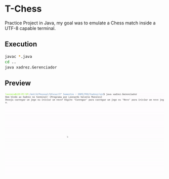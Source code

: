 # T-Chess

Practice Project in Java, my goal was to emulate a Chess match inside a UTF-8 capable terminal.

## Execution

```bash
javac *.java
cd ..
java xadrez.Gerenciador
```

## Preview

![ezgif-3-fb084456e4bc.gif](T-Chess%209b496d2b3fac4a258db80a0d5bb3ef3a/ezgif-3-fb084456e4bc.gif)